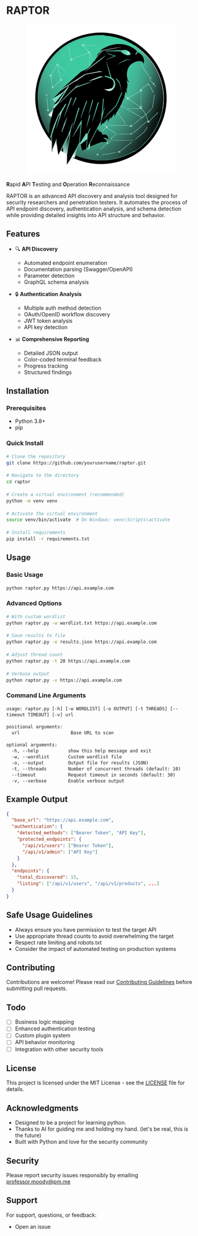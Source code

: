 # RAPTOR

<p align="center">
  <img src="raptor.png" alt="RAPTOR Banner" width="401">
</p>

**R**apid **A**PI **T**esting and **O**peration **R**econnaissance

RAPTOR is an advanced API discovery and analysis tool designed for security researchers and penetration testers. It automates the process of API endpoint discovery, authentication analysis, and schema detection while providing detailed insights into API structure and behavior.

## Features

- 🔍 **API Discovery**
  - Automated endpoint enumeration
  - Documentation parsing (Swagger/OpenAPI)
  - Parameter detection
  - GraphQL schema analysis

- 🔒 **Authentication Analysis**
  - Multiple auth method detection
  - OAuth/OpenID workflow discovery
  - JWT token analysis
  - API key detection

- 📊 **Comprehensive Reporting**
  - Detailed JSON output
  - Color-coded terminal feedback
  - Progress tracking
  - Structured findings

## Installation

### Prerequisites
- Python 3.8+
- pip

### Quick Install
```bash
# Clone the repository
git clone https://github.com/yourusername/raptor.git

# Navigate to the directory
cd raptor

# Create a virtual environment (recommended)
python -m venv venv

# Activate the virtual environment
source venv/bin/activate  # On Windows: venv\Scripts\activate

# Install requirements
pip install -r requirements.txt
```

## Usage

### Basic Usage
```bash
python raptor.py https://api.example.com
```

### Advanced Options
```bash
# With custom wordlist
python raptor.py -w wordlist.txt https://api.example.com

# Save results to file
python raptor.py -o results.json https://api.example.com

# Adjust thread count
python raptor.py -t 20 https://api.example.com

# Verbose output
python raptor.py -v https://api.example.com
```

### Command Line Arguments
```
usage: raptor.py [-h] [-w WORDLIST] [-o OUTPUT] [-t THREADS] [--timeout TIMEOUT] [-v] url

positional arguments:
  url                   Base URL to scan

optional arguments:
  -h, --help           show this help message and exit
  -w, --wordlist       Custom wordlist file
  -o, --output         Output file for results (JSON)
  -t, --threads        Number of concurrent threads (default: 10)
  --timeout            Request timeout in seconds (default: 30)
  -v, --verbose        Enable verbose output
```

## Example Output
```json
{
  "base_url": "https://api.example.com",
  "authentication": {
    "detected_methods": ["Bearer Token", "API Key"],
    "protected_endpoints": {
      "/api/v1/users": ["Bearer Token"],
      "/api/v1/admin": ["API Key"]
    }
  },
  "endpoints": {
    "total_discovered": 15,
    "listing": ["/api/v1/users", "/api/v1/products", ...]
  }
}
```

## Safe Usage Guidelines

- Always ensure you have permission to test the target API
- Use appropriate thread counts to avoid overwhelming the target
- Respect rate limiting and robots.txt
- Consider the impact of automated testing on production systems

## Contributing

Contributions are welcome! Please read our [Contributing Guidelines](CONTRIBUTING.md) before submitting pull requests.

## Todo

- [ ] Business logic mapping
- [ ] Enhanced authentication testing
- [ ] Custom plugin system
- [ ] API behavior monitoring
- [ ] Integration with other security tools

## License

This project is licensed under the MIT License - see the [LICENSE](LICENSE) file for details.

## Acknowledgments

- Designed to be a project for learning python.
- Thanks to AI for guiding me and holding my hand. (let's be real, this is the future)
- Built with Python and love for the security community

## Security

Please report security issues responsibly by emailing professor.moody@pm.me

## Support

For support, questions, or feedback:
- Open an issue
